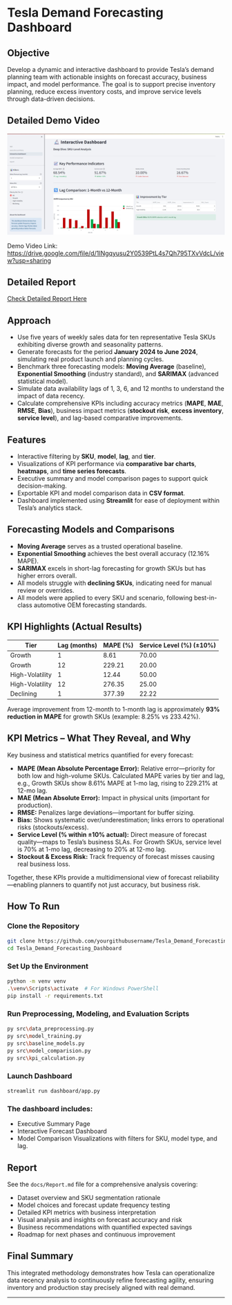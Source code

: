 
# Tesla Demand Forecasting Dashboard

## Objective

Develop a dynamic and interactive dashboard to provide Tesla’s demand planning team with actionable insights on forecast accuracy, business impact, and model performance. The goal is to support precise inventory planning, reduce excess inventory costs, and improve service levels through data-driven decisions.

## Detailed Demo Video
![dashboard screenshot](data/dash.jpg)

Demo Video Link: https://drive.google.com/file/d/1INgqyusu2Y0539PtL4s7Qh795TXvVdcL/view?usp=sharing

## Detailed Report
[Check Detailed Report Here](docs/Tesla_Demand_Forecasting_Report.docx)


## Approach

* Use five years of weekly sales data for ten representative Tesla SKUs exhibiting diverse growth and seasonality patterns.
* Generate forecasts for the period **January 2024 to June 2024**, simulating real product launch and planning cycles.
* Benchmark three forecasting models: **Moving Average** (baseline), **Exponential Smoothing** (industry standard), and **SARIMAX** (advanced statistical model).
* Simulate data availability lags of 1, 3, 6, and 12 months to understand the impact of data recency.
* Calculate comprehensive KPIs including accuracy metrics (**MAPE**, **MAE**, **RMSE**, **Bias**), business impact metrics (**stockout risk**, **excess inventory**, **service level**), and lag-based comparative improvements.

## Features

* Interactive filtering by **SKU**, **model**, **lag**, and **tier**.
* Visualizations of KPI performance via **comparative bar charts**, **heatmaps**, and **time series forecasts**.
* Executive summary and model comparison pages to support quick decision-making.
* Exportable KPI and model comparison data in **CSV format**.
* Dashboard implemented using **Streamlit** for ease of deployment within Tesla’s analytics stack.

## Forecasting Models and Comparisons

* **Moving Average** serves as a trusted operational baseline.
* **Exponential Smoothing** achieves the best overall accuracy (12.16% MAPE).
* **SARIMAX** excels in short-lag forecasting for growth SKUs but has higher errors overall.
* All models struggle with **declining SKUs**, indicating need for manual review or overrides.
* All models were applied to every SKU and scenario, following best-in-class automotive OEM forecasting standards.

## KPI Highlights (Actual Results)

| Tier            | Lag (months) | MAPE (%) | Service Level (%) (±10%) |
| --------------- | ------------ | -------- | ------------------------ |
| Growth          | 1            | 8.61     | 70.00                    |
| Growth          | 12           | 229.21   | 20.00                    |
| High-Volatility | 1            | 12.44    | 50.00                    |
| High-Volatility | 12           | 276.35   | 25.00                    |
| Declining       | 1            | 377.39   | 22.22                    |

Average improvement from 12-month to 1-month lag is approximately **93% reduction in MAPE** for growth SKUs (example: 8.25% vs 233.42%).

## KPI Metrics – What They Reveal, and Why

Key business and statistical metrics quantified for every forecast:

* **MAPE (Mean Absolute Percentage Error):** Relative error—priority for both low and high-volume SKUs. Calculated MAPE varies by tier and lag, e.g., Growth SKUs show 8.61% MAPE at 1-mo lag, rising to 229.21% at 12-mo lag.
* **MAE (Mean Absolute Error):** Impact in physical units (important for production).
* **RMSE:** Penalizes large deviations—important for buffer sizing.
* **Bias:** Shows systematic over/underestimation; links errors to operational risks (stockouts/excess).
* **Service Level (% within ±10% actual):** Direct measure of forecast quality—maps to Tesla’s business SLAs. For Growth SKUs, service level is 70% at 1-mo lag, decreasing to 20% at 12-mo lag.
* **Stockout & Excess Risk:** Track frequency of forecast misses causing real business loss.

Together, these KPIs provide a multidimensional view of forecast reliability—enabling planners to quantify not just accuracy, but business risk.

## How To Run

### Clone the Repository

```bash
git clone https://github.com/yourgithubusername/Tesla_Demand_Forecasting_Dashboard.git
cd Tesla_Demand_Forecasting_Dashboard
```

### Set Up the Environment

```bash
python -m venv venv
.\venv\Scripts\activate  # For Windows PowerShell
pip install -r requirements.txt
```

### Run Preprocessing, Modeling, and Evaluation Scripts

```bash
py src\data_preprocessing.py
py src\model_training.py
py src\baseline_models.py
py src\model_comparision.py
py src\kpi_calculation.py
```

### Launch Dashboard

```bash
streamlit run dashboard/app.py
```

### The dashboard includes:

* Executive Summary Page
* Interactive Forecast Dashboard
* Model Comparison Visualizations with filters for SKU, model type, and lag.

## Report

See the `docs/Report.md` file for a comprehensive analysis covering:

* Dataset overview and SKU segmentation rationale
* Model choices and forecast update frequency testing
* Detailed KPI metrics with business interpretation
* Visual analysis and insights on forecast accuracy and risk
* Business recommendations with quantified expected savings
* Roadmap for next phases and continuous improvement

## Final Summary

This integrated methodology demonstrates how Tesla can operationalize data recency analysis to continuously refine forecasting agility, ensuring inventory and production stay precisely aligned with real demand.

---
